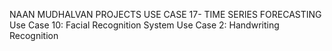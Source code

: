NAAN MUDHALVAN PROJECTS
USE CASE 17- TIME SERIES FORECASTING
Use Case 10: Facial Recognition System 
Use Case 2: Handwriting Recognition 
